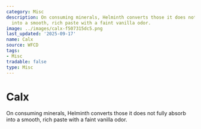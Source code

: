 ```yaml
---
category: Misc
description: On consuming minerals, Helminth converts those it does not fully absorb
  into a smooth, rich paste with a faint vanilla odor.
image: ../images/calx-f507315dc5.png
last_updated: '2025-09-17'
name: Calx
source: WFCD
tags:
- Misc
tradable: false
type: Misc
---
```


# Calx

On consuming minerals, Helminth converts those it does not fully absorb into a smooth, rich paste with a faint vanilla odor.

